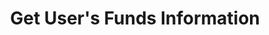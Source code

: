 ---
title: Get User's Funds Information
position_number: 4
type: get
description: /future/user/v1/balance/list
left_code_blocks:
    -
        code_block: "public void getMarketConfig() {\r\n\tString text = HttpUtil.get(URL + \"/data/api/user/v1/getMarketConfig\");\r\n\tSystem.out.println(text);\r\n}"
        title: Java
        language: java
right_code_blocks:
    - code_block: |-
        {
          "error": {
            "code": "",
            "msg": ""
          },
          "msgInfo": "",
          "result": [
            {
              "availableBalance": 0, //Available balance
              "coin": "", //Currency
              "isolatedMargin": 0, //Frozen isolated margin
              "openOrderMarginFrozen": 0, //Frozen order
              "walletBalance": 0 //Balance
            }
          ],
          "returnCode": 0
        }
      title: Response
      language: json
---